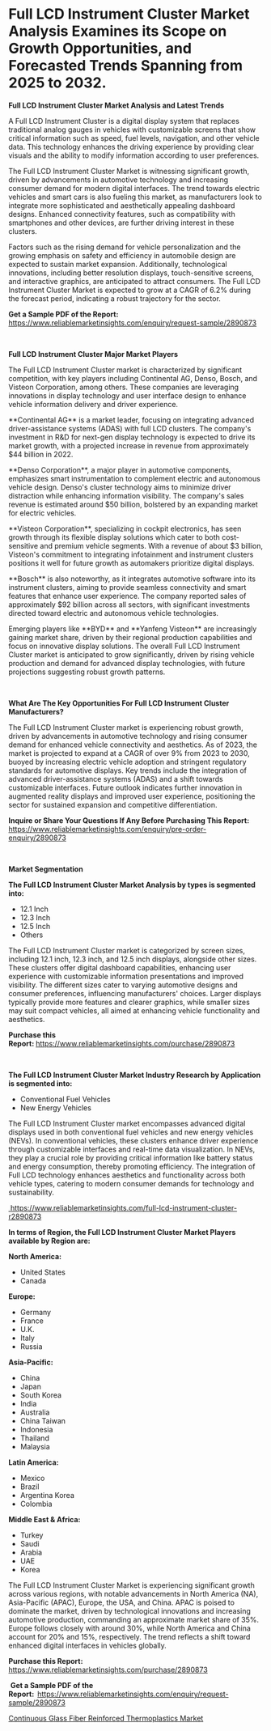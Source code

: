 <p><h1>Full LCD Instrument Cluster Market Analysis Examines its Scope on Growth Opportunities, and Forecasted Trends Spanning from 2025 to 2032.</h1></p><p><strong>Full LCD Instrument Cluster Market Analysis and Latest Trends</strong></p>
<p><p>A Full LCD Instrument Cluster is a digital display system that replaces traditional analog gauges in vehicles with customizable screens that show critical information such as speed, fuel levels, navigation, and other vehicle data. This technology enhances the driving experience by providing clear visuals and the ability to modify information according to user preferences. </p><p>The Full LCD Instrument Cluster Market is witnessing significant growth, driven by advancements in automotive technology and increasing consumer demand for modern digital interfaces. The trend towards electric vehicles and smart cars is also fueling this market, as manufacturers look to integrate more sophisticated and aesthetically appealing dashboard designs. Enhanced connectivity features, such as compatibility with smartphones and other devices, are further driving interest in these clusters.</p><p>Factors such as the rising demand for vehicle personalization and the growing emphasis on safety and efficiency in automobile design are expected to sustain market expansion. Additionally, technological innovations, including better resolution displays, touch-sensitive screens, and interactive graphics, are anticipated to attract consumers. The Full LCD Instrument Cluster Market is expected to grow at a CAGR of 6.2% during the forecast period, indicating a robust trajectory for the sector.</p></p>
<p><strong>Get a Sample PDF of the Report:&nbsp;</strong> <a href="https://www.reliablemarketinsights.com/enquiry/request-sample/2890873?utm_campaign=3032&utm_medium=2&utm_source=Github&utm_content=ia&utm_term=14032025&utm_id=full-lcd-instrument-cluster">https://www.reliablemarketinsights.com/enquiry/request-sample/2890873</a></p>
<p>&nbsp;</p>
<p><strong>Full LCD Instrument Cluster Major Market Players</strong></p>
<p><p>The Full LCD Instrument Cluster market is characterized by significant competition, with key players including Continental AG, Denso, Bosch, and Visteon Corporation, among others. These companies are leveraging innovations in display technology and user interface design to enhance vehicle information delivery and driver experience.</p><p>**Continental AG** is a market leader, focusing on integrating advanced driver-assistance systems (ADAS) with full LCD clusters. The company's investment in R&D for next-gen display technology is expected to drive its market growth, with a projected increase in revenue from approximately $44 billion in 2022.</p><p>**Denso Corporation**, a major player in automotive components, emphasizes smart instrumentation to complement electric and autonomous vehicle design. Denso's cluster technology aims to minimize driver distraction while enhancing information visibility. The company's sales revenue is estimated around $50 billion, bolstered by an expanding market for electric vehicles.</p><p>**Visteon Corporation**, specializing in cockpit electronics, has seen growth through its flexible display solutions which cater to both cost-sensitive and premium vehicle segments. With a revenue of about $3 billion, Visteon's commitment to integrating infotainment and instrument clusters positions it well for future growth as automakers prioritize digital displays.</p><p>**Bosch** is also noteworthy, as it integrates automotive software into its instrument clusters, aiming to provide seamless connectivity and smart features that enhance user experience. The company reported sales of approximately $92 billion across all sectors, with significant investments directed toward electric and autonomous vehicle technologies.</p><p>Emerging players like **BYD** and **Yanfeng Visteon** are increasingly gaining market share, driven by their regional production capabilities and focus on innovative display solutions. The overall Full LCD Instrument Cluster market is anticipated to grow significantly, driven by rising vehicle production and demand for advanced display technologies, with future projections suggesting robust growth patterns.</p></p>
<p>&nbsp;</p>
<p><strong>What Are The Key Opportunities For Full LCD Instrument Cluster Manufacturers?</strong></p>
<p><p>The Full LCD Instrument Cluster market is experiencing robust growth, driven by advancements in automotive technology and rising consumer demand for enhanced vehicle connectivity and aesthetics. As of 2023, the market is projected to expand at a CAGR of over 9% from 2023 to 2030, buoyed by increasing electric vehicle adoption and stringent regulatory standards for automotive displays. Key trends include the integration of advanced driver-assistance systems (ADAS) and a shift towards customizable interfaces. Future outlook indicates further innovation in augmented reality displays and improved user experience, positioning the sector for sustained expansion and competitive differentiation.</p></p>
<p><strong>Inquire or Share Your Questions If Any Before Purchasing This Report:</strong> <a href="https://www.reliablemarketinsights.com/enquiry/pre-order-enquiry/2890873?utm_campaign=3032&utm_medium=2&utm_source=Github&utm_content=ia&utm_term=14032025&utm_id=full-lcd-instrument-cluster">https://www.reliablemarketinsights.com/enquiry/pre-order-enquiry/2890873</a></p>
<p>&nbsp;</p>
<p><strong>Market Segmentation</strong></p>
<p><strong>The Full LCD Instrument Cluster Market Analysis by types is segmented into:</strong></p>
<p><ul><li>12.1 Inch</li><li>12.3 Inch</li><li>12.5 Inch</li><li>Others</li></ul></p>
<p><p>The Full LCD Instrument Cluster market is categorized by screen sizes, including 12.1 inch, 12.3 inch, and 12.5 inch displays, alongside other sizes. These clusters offer digital dashboard capabilities, enhancing user experience with customizable information presentations and improved visibility. The different sizes cater to varying automotive designs and consumer preferences, influencing manufacturers' choices. Larger displays typically provide more features and clearer graphics, while smaller sizes may suit compact vehicles, all aimed at enhancing vehicle functionality and aesthetics.</p></p>
<p><strong>Purchase this Report:&nbsp;</strong><a href="https://www.reliablemarketinsights.com/purchase/2890873?utm_campaign=3032&utm_medium=2&utm_source=Github&utm_content=ia&utm_term=14032025&utm_id=full-lcd-instrument-cluster">https://www.reliablemarketinsights.com/purchase/2890873</a></p>
<p>&nbsp;</p>
<p><strong>The Full LCD Instrument Cluster Market Industry Research by Application is segmented into:</strong></p>
<p><ul><li>Conventional Fuel Vehicles</li><li>New Energy Vehicles</li></ul></p>
<p><p>The Full LCD Instrument Cluster market encompasses advanced digital displays used in both conventional fuel vehicles and new energy vehicles (NEVs). In conventional vehicles, these clusters enhance driver experience through customizable interfaces and real-time data visualization. In NEVs, they play a crucial role by providing critical information like battery status and energy consumption, thereby promoting efficiency. The integration of Full LCD technology enhances aesthetics and functionality across both vehicle types, catering to modern consumer demands for technology and sustainability.</p></p>
<p><a href="https://www.reliablemarketinsights.com/full-lcd-instrument-cluster-r2890873?utm_campaign=3032&utm_medium=2&utm_source=Github&utm_content=ia&utm_term=14032025&utm_id=full-lcd-instrument-cluster">&nbsp;https://www.reliablemarketinsights.com/full-lcd-instrument-cluster-r2890873</a></p>
<p><strong>In terms of Region, the Full LCD Instrument Cluster Market Players available by Region are:</strong></p>
<p>
    <p> <strong> North America: </strong>
        <ul>
            <li>United States</li>
            <li>Canada</li>
        </ul>
        </p> 
    <p> <strong> Europe: </strong>
        <ul>
            <li>Germany</li>
            <li>France</li>
            <li>U.K.</li>
            <li>Italy</li>
            <li>Russia</li>
        </ul>
        </p> 
    <p> <strong> Asia-Pacific: </strong>
        <ul>
            <li>China</li>
            <li>Japan</li>
            <li>South Korea</li>
            <li>India</li>
            <li>Australia</li>
            <li>China Taiwan</li>
            <li>Indonesia</li>
            <li>Thailand</li>
            <li>Malaysia</li>
        </ul>
        </p> 
    <p> <strong> Latin America: </strong>
        <ul>
            <li>Mexico</li>
            <li>Brazil</li>
            <li>Argentina Korea</li>
            <li>Colombia</li>
        </ul>
        </p> 
    <p> <strong> Middle East & Africa: </strong>
        <ul>
            <li>Turkey</li>
            <li>Saudi</li>
            <li>Arabia</li>
            <li>UAE</li>
            <li>Korea</li>
        </ul>
    </p>
    </p>
<p><p>The Full LCD Instrument Cluster Market is experiencing significant growth across various regions, with notable advancements in North America (NA), Asia-Pacific (APAC), Europe, the USA, and China. APAC is poised to dominate the market, driven by technological innovations and increasing automotive production, commanding an approximate market share of 35%. Europe follows closely with around 30%, while North America and China account for 20% and 15%, respectively. The trend reflects a shift toward enhanced digital interfaces in vehicles globally.</p></p>
<p><strong>Purchase this Report: </strong><a href="https://www.reliablemarketinsights.com/purchase/2890873?utm_campaign=3032&utm_medium=2&utm_source=Github&utm_content=ia&utm_term=14032025&utm_id=full-lcd-instrument-cluster">https://www.reliablemarketinsights.com/purchase/2890873</a></p>
<p>&nbsp;<strong>Get a Sample PDF of the Report:&nbsp;&nbsp;</strong><a href="https://www.reliablemarketinsights.com/enquiry/request-sample/2890873?utm_campaign=3032&utm_medium=2&utm_source=Github&utm_content=ia&utm_term=14032025&utm_id=full-lcd-instrument-cluster">https://www.reliablemarketinsights.com/enquiry/request-sample/2890873</a></p>
<p><strong></strong></p>
<p><p><a href="https://github.com/ryanbell8967/Market-Research-Report-List-1/blob/main/continuous-glass-fiber-reinforced-thermoplastics-market.md?utm_campaign=3032&utm_medium=2&utm_source=Github&utm_content=ia&utm_term=14032025&utm_id=full-lcd-instrument-cluster">Continuous Glass Fiber Reinforced Thermoplastics Market</a></p></p>